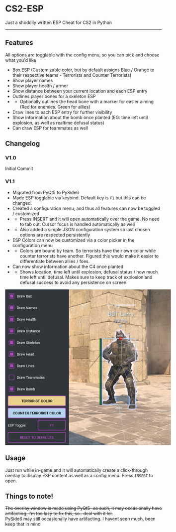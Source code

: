 # CS2-ESP
Just a shoddily written ESP Cheat for CS2 in Python

---

## Features

All options are togglable with the config menu, so you can pick and choose what you'd like


- Box ESP (Customizable color, but by default assigns Blue / Orange to their respective teams - Terrorists and Counter Terrorists)
- Show player names
- Show player health / armor
- Show distance between your current location and each ESP entry
- Outlines player bones for a skeleton ESP
- - Optionally outlines the head bone with a marker for easier aiming (Red for enemies. Green for allies)
- Draw lines to each ESP entry for further visibility
- Show information about the bomb once planted (EG: time left until explosion, as well as realtime defusal status)
- Can draw ESP for teammates as well

## Changelog

### V1.0
Initial Commit

### V1.1
- Migrated from PyQt5 to PySide6
- Made ESP togglable via keybind. Default key is `F1` but this can be changed.
- Created a configuration menu, and thus all features can now be toggled / customized
- - Press INSERT and it will open automatically over the game. No need to tab out. Cursor focus is handled automatically as well
- - Also added a simple JSON configuration system so last chosen options are respected persistently
- ESP Colors can now be customized via a color picker in the configuration menu
- - Colors are bound by team. So terrorists have their own color while counter terrorists have another. Figured this would make it easier to differentiate between allies / foes.
- Can now show information about the C4 once planted
- - Shows location, time left until explosion, defusal status / how much time left until defusal. Makes sure to keep track of explosion and defusal success to avoid any persistence on screen

<div style="display: flex; justify-content: space-between;">
    <img src="/Images/config.png" alt="Configuration Menu" style="height: 500px; width: auto;"/>
    <img src="/Images/ingame.png" alt="In-Game Demonstration" style="height: 500px; width: auto;"/>
</div>

## Usage
Just run while in-game and it will automatically create a click-through overlay to display ESP content as well as a config menu. Press `INSERT` to open.

## Things to note!
~~The overlay window is made using PyQt5- as such, it may occasionally have artifacting. I'm too lazy to fix this, so.. deal with it lol.~~  
PySide6 may still occasionally have artifacting. I havent seen much, been keep that in mind
